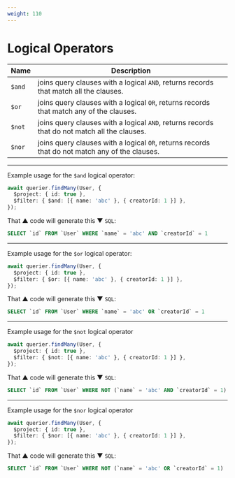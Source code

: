 ```yaml
---
weight: 110
---
```


# Logical Operators

| Name   | Description                                                                                    |
| ------ | ---------------------------------------------------------------------------------------------- |
| `$and` | joins query clauses with a logical `AND`, returns records that match all the clauses.          |
| `$or`  | joins query clauses with a logical `OR`, returns records that match any of the clauses.        |
| `$not` | joins query clauses with a logical `AND`, returns records that do not match all the clauses.   |
| `$nor` | joins query clauses with a logical `OR`, returns records that do not match any of the clauses. |

---

Example usage for the `$and` logical operator:

```ts
await querier.findMany(User, {
  $project: { id: true },
  $filter: { $and: [{ name: 'abc' }, { creatorId: 1 }] },
});
```

That &#9650; code will generate this &#9660; `SQL`:

```sql
SELECT `id` FROM `User` WHERE `name` = 'abc' AND `creatorId` = 1
```

---

Example usage for the `$or` logical operator:

```ts
await querier.findMany(User, {
  $project: { id: true },
  $filter: { $or: [{ name: 'abc' }, { creatorId: 1 }] },
});
```

That &#9650; code will generate this &#9660; `SQL`:

```sql
SELECT `id` FROM `User` WHERE `name` = 'abc' OR `creatorId` = 1
```

---

Example usage for the `$not` logical operator

```ts
await querier.findMany(User, {
  $project: { id: true },
  $filter: { $not: [{ name: 'abc' }, { creatorId: 1 }] },
});
```

That &#9650; code will generate this &#9660; `SQL`:

```sql
SELECT `id` FROM `User` WHERE NOT (`name` = 'abc' AND `creatorId` = 1)
```

---

Example usage for the `$nor` logical operator

```ts
await querier.findMany(User, {
  $project: { id: true },
  $filter: { $nor: [{ name: 'abc' }, { creatorId: 1 }] },
});
```

That &#9650; code will generate this &#9660; `SQL`:

```sql
SELECT `id` FROM `User` WHERE NOT (`name` = 'abc' OR `creatorId` = 1)
```

